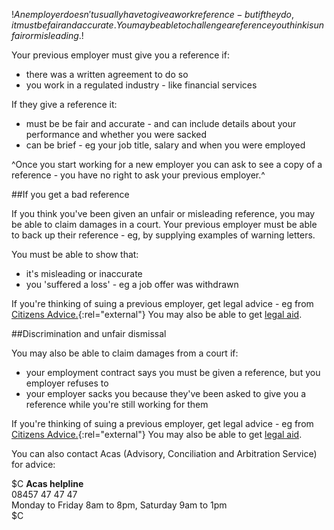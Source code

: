 $!An employer doesn't usually have to give a work reference - but if they do, it must be fair and accurate. You may be able to challenge a reference you think is unfair or misleading.$!

Your previous employer must give you a reference if:

- there was a written agreement to do so
- you work in a regulated industry - like financial services

If they give a reference it:

- must be be fair and accurate - and can include details about your performance and whether you were sacked
- can be brief - eg your job title, salary and when you were employed

^Once you start working for a new employer you can ask to see a copy of a reference - you have no right to ask your previous employer.^

##If you get a bad reference

If you think you've been given an unfair or misleading reference, you may be able to claim damages in a court. Your previous employer must be able to back up their reference - eg, by supplying examples of warning letters.

You must be able to show that:

- it's misleading or inaccurate
- you 'suffered a loss' - eg a job offer was withdrawn

If you're thinking of suing a previous employer, get legal advice - eg from [Citizens Advice.](http://www.adviceguide.org.uk/ "Citizens Advice"){:rel="external"} You may also be able to get [legal aid](/legal-aid "Legal aid").

##Discrimination and unfair dismissal

You may also be able to claim damages from a court if:

- your employment contract says you must be given a reference, but you employer refuses to
- your employer sacks you because they've been asked to give you a reference while you're still working for them

If you're thinking of suing a previous employer, get legal advice - eg from [Citizens Advice.](http://www.adviceguide.org.uk/ "Citizens Advice"){:rel="external"} You may also be able to get [legal aid](/legal-aid "Legal aid").

You can also contact Acas (Advisory, Conciliation and Arbitration Service) for advice:

$C
**Acas helpline**  
08457 47 47 47  
Monday to Friday 8am to 8pm, Saturday 9am to 1pm  
$C


